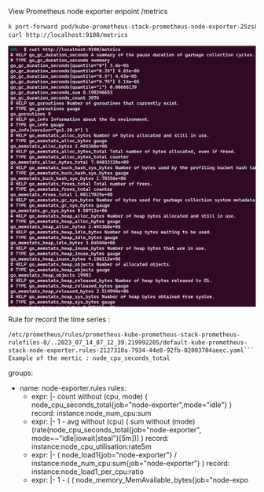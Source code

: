 





View Prometheus node exporter enpoint /metrics 
```bash 
k port-forward pod/kube-prometheus-stack-prometheus-node-exporter-25zs8  9100:9100
curl http://localhost:9100/metrics
```
![Alt text](./images/image.png)





Rule for record the time series :
``` k exec -it prometheus-kube-prometheus-stack-prometheus-0 -- sh  
/etc/prometheus/rules/prometheus-kube-prometheus-stack-prometheus-rulefiles-0/..2023_07_14_07_12_39.219992205/default-kube-prometheus-stack-node-exporter.rules-2127310a-7934-44e8-92fb-02003704aeec.yaml```
Example of the mertic : node_cpu_seconds_total 
```
groups:
- name: node-exporter.rules
  rules:
  - expr: |-
      count without (cpu, mode) (
        node_cpu_seconds_total{job="node-exporter",mode="idle"}
      )
    record: instance:node_num_cpu:sum
  - expr: |-
      1 - avg without (cpu) (
        sum without (mode) (rate(node_cpu_seconds_total{job="node-exporter", mode=~"idle|iowait|steal"}[5m]))
      )
    record: instance:node_cpu_utilisation:rate5m
  - expr: |-
      (
        node_load1{job="node-exporter"}
      /
        instance:node_num_cpu:sum{job="node-exporter"}
      )
    record: instance:node_load1_per_cpu:ratio
  - expr: |-
      1 - (
        (
          node_memory_MemAvailable_bytes{job="node-expo
```